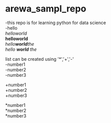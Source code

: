 # arewa_sampl_repo
-this repo is for learning python for data science  
-hello     
_helloworld_              
__helloworld__                 
_hello**world**the_                 
_hello **world** the_

list can be created using '*','+','-'  
-number1  
-number2  
-number3  

      
+number1  
+number2  
+number3  
    
*number1  
*number2  
*number3  
